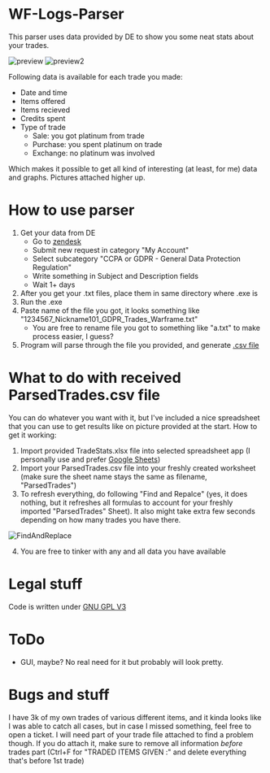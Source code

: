 # WF-Logs-Parser
This parser uses data provided by DE to show you some neat stats about your trades.

![preview](https://i.imgur.com/EwFO7iM.png)
![preview2](https://i.imgur.com/aThRDVd.png)

Following data is available for each trade you made:
- Date and time
- Items offered
- Items recieved
- Credits spent
- Type of trade
  - Sale: you got platinum from trade
  - Purchase: you spent platinum on trade
  - Exchange: no platinum was involved

Which makes it possible to get all kind of interesting (at least, for me) data and graphs. Pictures attached higher up.

# How to use parser
1. Get your data from DE
    - Go to [zendesk](https://digitalextremes.zendesk.com/hc/en-us)
    - Submit new request in category "My Account"
    - Select subcategory "CCPA or GDPR - General Data Protection Regulation"
    - Write something in Subject and Description fields
    - Wait 1+ days
2. After you get your .txt files, place them in same directory where .exe is
3. Run the .exe
4. Paste name of the file you got, it looks something like "1234567_Nickname101_GDPR_Trades_Warframe.txt"
    - You are free to rename file you got to something like "a.txt" to make process easier, I guess?
5. Program will parse through the file you provided, and generate [.csv file](https://en.wikipedia.org/wiki/Comma-separated_values)

# What to do with received ParsedTrades.csv file
You can do whatever you want with it, but I've included a nice spreadsheet that you can use to get results like on picture provided at the start.
How to get it working:
1. Import provided TradeStats.xlsx file into selected spreadsheet app (I personally use and prefer [Google Sheets](https://www.google.com/sheets/about/))
2. Import your ParsedTrades.csv file into your freshly created worksheet (make sure the sheet name stays the same as filename, "ParsedTrades")
3. To refresh everything, do following "Find and Repalce" (yes, it does nothing, but it refreshes all formulas to account for your freshly imported "ParsedTrades" Sheet). It also might take extra few seconds depending on how many trades you have there.

![FindAndReplace](https://i.imgur.com/2w9qfM9.png)

4. You are free to tinker with any and all data you have available

# Legal stuff
Code is written under [GNU GPL V3](LICENSE.md)

# ToDo
- GUI, maybe? No real need for it but probably will look pretty.

# Bugs and stuff
I have 3k of my own trades of various different items, and it kinda looks like I was able to catch all cases, but in case I missed something, feel free to open a ticket. I will need part of your trade file attached to find a problem though. If you do attach it, make sure to remove all information *before* trades part (Ctrl+F for "TRADED ITEMS GIVEN :" and delete everything that's before 1st trade)
